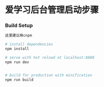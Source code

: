 # 爱学习后台管理启动步骤

### Build Setup

``` bash
这里建议用cnpm

# install dependencies
npm install

# serve with hot reload at localhost:8080
npm run dev


# build for production with minification
npm run build

```
